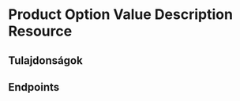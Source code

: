 # Product Option Value Description Resource

## Tulajdonságok

<ResourceProperties :resource="'product_option_value_description'" :lang="'hu'"/>

## Endpoints

[//]: <> (GET ENDPOINT)
<ResourceEndpoint :resource="'product_option_value_description'" :endpoint="'get'" :lang="'hu'">

<template v-slot:responseJSON>

<<< @/docs/fixtures/api/product_option_value_description/response/json/get_id.json

</template>

<template v-slot:responseXML>

<<< @/docs/fixtures/api/product_option_value_description/response/xml/get_id.xml

</template>

</ResourceEndpoint>

[//]: <> (GETCOLLECTION ENDPOINT)
<ResourceEndpoint :resource="'product_option_value_description'" :endpoint="'getCollection'" :lang="'hu'">

<template v-slot:responseJSON>

<<< @/docs/fixtures/api/product_option_value_description/response/json/get_page.json

</template>

<template v-slot:responseXML>

<<< @/docs/fixtures/api/product_option_value_description/response/xml/get_page.xml

</template>

</ResourceEndpoint>

[//]: <> (POST ENDPOINT)
<ResourceEndpoint :resource="'product_option_value_description'" :endpoint="'post'" :lang="'hu'">

<template v-slot:request>

<<< @/docs/fixtures/api/product_option_value_description/request/post.json

</template>

<template v-slot:responseJSON>

<<< @/docs/fixtures/api/product_option_value_description/response/json/get_id.json

</template>

<template v-slot:responseXML>

<<< @/docs/fixtures/api/product_option_value_description/response/xml/get_id.xml

</template>

</ResourceEndpoint>

[//]: <> (PUT ENDPOINT)
<ResourceEndpoint :resource="'product_option_value_description'" :endpoint="'put'" :lang="'hu'">

<template v-slot:request>

<<< @/docs/fixtures/api/product_option_value_description/request/put.json

</template>

<template v-slot:responseJSON>

<<< @/docs/fixtures/api/product_option_value_description/response/json/get_id.json

</template>

<template v-slot:responseXML>

<<< @/docs/fixtures/api/product_option_value_description/response/xml/get_id.xml

</template>

</ResourceEndpoint>

[//]: <> (DELETE ENDPOINT)
<ResourceEndpoint :resource="'product_option_value_description'" :endpoint="'delete'" :lang="'hu'"/>

